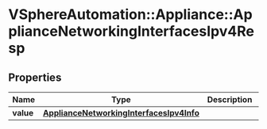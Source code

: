 # VSphereAutomation::Appliance::ApplianceNetworkingInterfacesIpv4Resp

## Properties
Name | Type | Description | Notes
------------ | ------------- | ------------- | -------------
**value** | [**ApplianceNetworkingInterfacesIpv4Info**](ApplianceNetworkingInterfacesIpv4Info.md) |  | 


